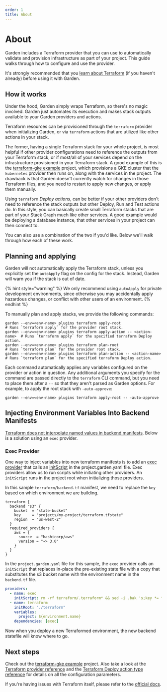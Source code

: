 ```yaml
---
order: 1
title: About
---
```


# About

Garden includes a Terraform provider that you can use to automatically validate and provision infrastructure as part of your project. This guide walks through how to configure and use the provider.

It's strongly recommended that you [learn about Terraform](https://developer.hashicorp.com/terraform/docs) (if you haven't already) before using it with Garden.

## How it works

Under the hood, Garden simply wraps Terraform, so there's no magic involved. Garden just automates its execution and makes stack outputs available to your Garden providers and actions.

Terraform resources can be provisioned through the `terraform` provider when initializing Garden, or via `terraform` actions that are utilized like other actions in your stack.

The former, having a single Terraform stack for your whole project, is most helpful if other provider configurations need to reference the outputs from your Terraform stack, or if most/all of your services depend on the infrastructure provisioned in your Terraform stack. A good example of this is the [terraform-gke example](https://github.com/garden-io/garden/tree/0.13.53/examples/terraform-gke) project, which provisions a GKE cluster that the `kubernetes` provider then runs on, along with the services in the project. The drawback is that Garden doesn't currently watch for changes in those Terraform files, and you need to restart to apply new changes, or apply them manually.

Using `terraform` _Deploy actions_, can be better if your other providers don't need to reference the stack outputs but other Deploy, Run and Test actions do. In this style, you can basically create small Terraform stacks that are part of your Stack Graph much like other services. A good example would be deploying a database instance, that other services in your project can then connect to.

You can also use a combination of the two if you'd like. Below we'll walk through how each of these work.

## Planning and applying

Garden will not automatically apply the Terraform stack, unless you explicitly set the `autoApply` flag on the config for the stack. Instead, Garden will warn you if the stack is out of date.

{% hint style="warning" %}
We only recommend using `autoApply` for private development environments, since otherwise you may accidentally apply hazardous changes, or conflict with other users of an environment.
{% endhint %}

To manually plan and apply stacks, we provide the following commands:

```console
garden --env=<env-name> plugins terraform apply-root                     # Runs `terraform apply` for the provider root stack.
garden --env=<env-name> plugins terraform apply-action -- <action-name>  # Runs `terraform apply` for the specified terraform Deploy action.
garden --env=<env-name> plugins terraform plan-root                      # Runs `terraform plan` for the provider root stack.
garden --env=<env-name> plugins terraform plan-action -- <action-name>   # Runs `terraform plan` for the specified terraform Deploy action.
```

Each command automatically applies any variables configured on the provider or action in question. Any additional arguments you specify for the command are passed directly to the `terraform` CLI command, but you need to place them after a `--` so that they aren't parsed as Garden options. For example, to apply the root stack with `-auto-approve`:

```console
garden --env=<env-name> plugins terraform apply-root -- -auto-approve
```

## Injecting Environment Variables Into Backend Manifests

[Terraform does not interpolate named values in backend manifests](https://developer.hashicorp.com/terraform/language/backend). Below is a solution using an `exec` provider.

### Exec Provider

One way to inject variables into new terraform manifests is to add an [exec provider](../reference/providers/exec.md) that calls an [initScript](../reference/providers/exec.md#providers-.initscript) in the project.garden.yaml file. Exec providers allow us to run scripts while initiating other providers. An `initScript` runs in the project root when initializing those providers.

In this sample `terraform/backend.tf` manifest, we need to replace the `key` based on which environment we are building.

```
terraform {
  backend "s3" {
    bucket  = "state-bucket"
    key     = "projects/my-project/terraform.tfstate"
    region  = "us-west-2"
  }
  required_providers {
    aws = {
      source  = "hashicorp/aws"
      version = "~> 3.0"
    }
  }
}
```

In the `project.garden.yaml` file for this sample, the `exec` provider calls an `initScript` that replaces in-place the pre-existing state file with a copy that substitutes the s3 bucket name with the environment name in the `backend.tf` file.

```yaml
providers:
  - name: exec
    initScript: rm -rf terraform/.terraform* && sed -i .bak 's;key *= *"projects/[a-zA-Z0-9]*/terraform.tfstate";key = "projects/${environment.name}/terraform.tfstate";g' terraform/backend.tf
  - name: terraform
    initRoot: "./terraform"
    variables:
      project: ${environment.name}
    dependencies: [exec]
```

Now when you deploy a new Terraformed environment, the new backend statefile will know where to go.

## Next steps

Check out the [terraform-gke example](https://github.com/garden-io/garden/tree/0.13.53/examples/terraform-gke) project. Also take a look at the [Terraform provider reference](../reference/providers/terraform.md) and the [Terraform Deploy action type reference](../reference/action-types/Deploy/terraform.md) for details on all the configuration parameters.

If you're having issues with Terraform itself, please refer to the [official docs](https://developer.hashicorp.com/terraform/docs).
